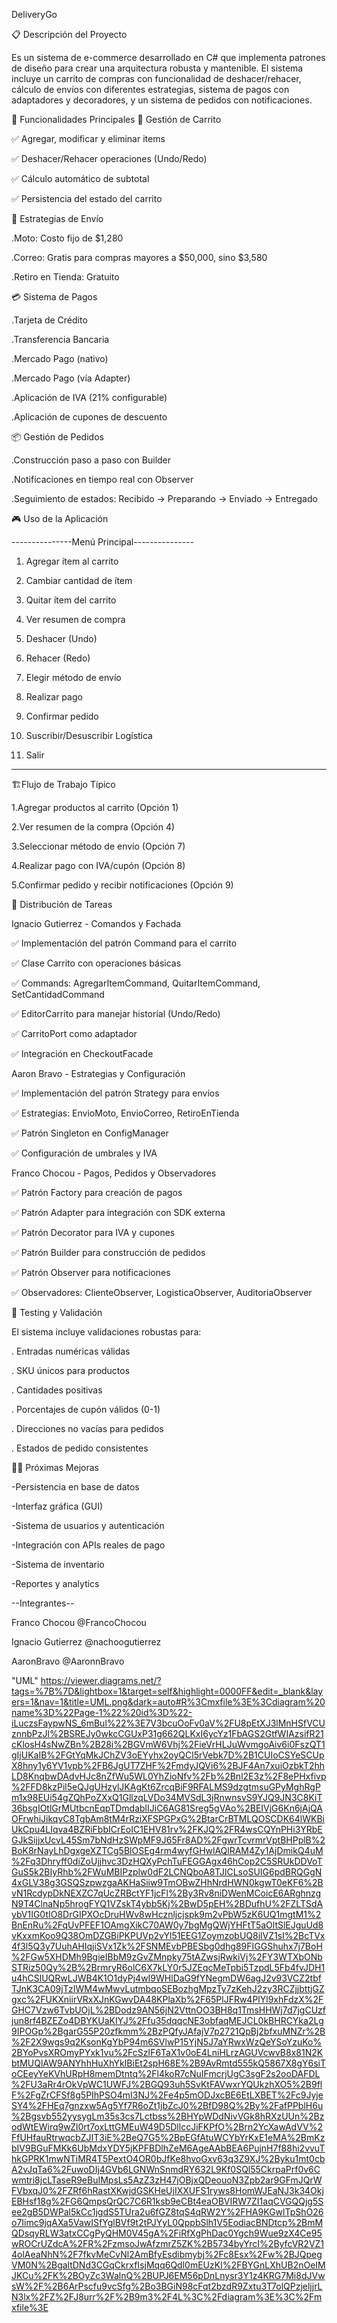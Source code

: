  DeliveryGo

 📋 Descripción del Proyecto
 
 Es un sistema de e-commerce desarrollado en C# que implementa patrones de diseño para crear una arquitectura robusta y mantenible. El sistema incluye un carrito de compras con funcionalidad de deshacer/rehacer, cálculo de envíos con diferentes estrategias, sistema de pagos con adaptadores y decoradores, y un sistema de pedidos con notificaciones.

🎯 Funcionalidades Principales
🛒 Gestión de Carrito

✅ Agregar, modificar y eliminar items

✅ Deshacer/Rehacer operaciones (Undo/Redo)

✅ Cálculo automático de subtotal

✅ Persistencia del estado del carrito

🚚 Estrategias de Envío

.Moto: Costo fijo de $1,280

.Correo: Gratis para compras mayores a $50,000, sino $3,580

.Retiro en Tienda: Gratuito

💳 Sistema de Pagos

.Tarjeta de Crédito

.Transferencia Bancaria

.Mercado Pago (nativo)

.Mercado Pago (vía Adapter)

.Aplicación de IVA (21% configurable)

.Aplicación de cupones de descuento

📦 Gestión de Pedidos

.Construcción paso a paso con Builder

.Notificaciones en tiempo real con Observer

.Seguimiento de estados: Recibido → Preparando → Enviado → Entregado


🎮 Uso de la Aplicación

---------------Menú Principal---------------

1. Agregar ítem al carrito

2. Cambiar cantidad de ítem  

3. Quitar ítem del carrito

4. Ver resumen de compra

5. Deshacer (Undo)

6. Rehacer (Redo)

7. Elegir método de envío

8. Realizar pago

9. Confirmar pedido

10. Suscribir/Desuscribir Logística

0. Salir
------------------------------------------


🏗️Flujo de Trabajo Típico

1.Agregar productos al carrito (Opción 1)

2.Ver resumen de la compra (Opción 4)

3.Seleccionar método de envío (Opción 7)

4.Realizar pago con IVA/cupón (Opción 8)

5.Confirmar pedido y recibir notificaciones (Opción 9)



👥 Distribución de Tareas

Ignacio Gutierrez - Comandos y Fachada

✅ Implementación del patrón Command para el carrito

✅ Clase Carrito con operaciones básicas

✅ Commands: AgregarItemCommand, QuitarItemCommand, SetCantidadCommand

✅ EditorCarrito para manejar historial (Undo/Redo)

✅ CarritoPort como adaptador

✅ Integración en CheckoutFacade


Aaron Bravo - Estrategias y Configuración

✅ Implementación del patrón Strategy para envíos

✅ Estrategias: EnvioMoto, EnvioCorreo, RetiroEnTienda

✅ Patrón Singleton en ConfigManager

✅ Configuración de umbrales y IVA


Franco Chocou - Pagos, Pedidos y Observadores

✅ Patrón Factory para creación de pagos

✅ Patrón Adapter para integración con SDK externa

✅ Patrón Decorator para IVA y cupones

✅ Patrón Builder para construcción de pedidos

✅ Patrón Observer para notificaciones

✅ Observadores: ClienteObserver, LogisticaObserver, AuditoriaObserver


🧪 Testing y Validación

El sistema incluye validaciones robustas para:

. Entradas numéricas válidas

. SKU únicos para productos

. Cantidades positivas

. Porcentajes de cupón válidos (0-1)

. Direcciones no vacías para pedidos

. Estados de pedido consistentes


👨‍💻 Próximas Mejoras

-Persistencia en base de datos

-Interfaz gráfica (GUI)

-Sistema de usuarios y autenticación

-Integración con APIs reales de pago

-Sistema de inventario

-Reportes y analytics


--Integrantes--

Franco Chocou  @FrancoChocou

Ignacio Gutierrez @nachoogutierrez

AaronBravo @AaronnBravo


"UML"
https://viewer.diagrams.net/?tags=%7B%7D&lightbox=1&target=self&highlight=0000FF&edit=_blank&layers=1&nav=1&title=UML.png&dark=auto#R%3Cmxfile%3E%3Cdiagram%20name%3D%22Page-1%22%20id%3D%22-iLuczsFaypwNS_6mBul%22%3E7V3bcuOoFv0aV%2FU8pEtXJ3lMnHSfVCUznnbPzJl%2BSREJy0wkcCGUxP31g662QLKxI6ycYz1FbAGS2GtfWIAzsifR21cKlosH4sNwZBn%2B28i%2BGVmW6Vhj%2FieVrHLJuWvmgoAiv6i0FszQT1gIjUKaIB%2FGtYqMkJChZV3oEYyhx2oyQCl5rVebk7D%2B1CUIoCSYeSCUpX8hny1y6YV1vpb%2FB6JgUT7ZHF%2FmdyJQVi6%2BJF4An7xuiOzbkT2hhLD8KnqbwDAdvHJc8nZfWu5WL0YhZioNfv%2Fb%2Bnl2E3z%2F8ePHxfivp%2FFD8kzPil5eQJgUHzylJKAgKt6ZrcqBiF9RFALMS9dzgtmsuGPyMghRgPm1x98EUi54gZQhPoZXxQ1GllzqLVDo34MVSdL3jRnwnsvS9YJQ9JN3C8KiT36bsgIOtlGrMUtbcnEqpTDmdablIJiC6AG81Sreg5gVAo%2BEIVjG6Kn6jAjQAOFrwhiJikqvC8TgbAm8tM4rRziXFSPGPxG%2BtarCrBTMLQOSCDK64lWKBiUkCpu4LIqva4BZRiFbbICrEoIC1EHV81rv%2FKJQ%2FR4wsCQYnPHi3YRbEGJkSijjxUcvL45Sm7bNdHzSWpMF9J65Fr8AD%2FgwrTcvrmrVptBHPplB%2BoK8rNayLhDgxgeXZTCg5BlOSEg4rm4wyfGHwlAQlRAM4Zy1AjDmikQ4uM%2Fq3Dhryff0diZoUjjhvc3DzHQXyPchTuFEGGAgx46hCop2C5SRUkDDVoTGuS5k2BIyRhb%2FWuMBIPzplw0dF2LCNQboA8TJlCLsoSUIG6pdBRQGgN4xGLV38g3GSQSzpwzgaAKHaSiiw9TmOBwZHhNrdHWN0kgwT0eKF6%2BvN1RcdypDkNEXZC7qUcZRBctYF1jcFl%2By3Rv8niDWenMCoicE6ARghnzgN9T4ClnaNp5hrogFYQ1VZskT4ybb5Kj%2BwD5pEH%2BDufhU%2FZLTSdAybV1IG0tIO8DrGIPXOcDruHWv8wHcznljcjspk9m2vPbW5zK6UQ1mgtM1%2BnEnRu%2FqUvPFEF1OAmgXikC70AW0y7bgMgQWjYHFtT5aOltSlEJguUd8vKxxmKoo9Q38OmDZGBiPKPUVp2vYl51EEG1ZoymzobUQ8ilVZ1sI%2BcTVx4f3l5Q3y7UuhAHIqjiSVx1Zk%2FSNMEvbPBESbg0dhg89FIGGShuhx7j7BoH%2FGw5XHDMh9BgieIBbM9zGvZMnpky75tAZwsjRwkiVj%2FY3WTXbONbSTRiz50Qy%2B%2BrmryR6olC6X7kLY0r5JZEqcMeTpbi5TzpdL5Fb4fvJDH1u4hCSlUQRwLJWB4K1O1dyPj4wI9WHlDaG9fYNegmDW6agJ2v93VCZ2tbfTJnK3CA09jTzIWM4wMwvLutmbqoSEBozhgMpzTy7zKehJ2zy3RCZjjbttjGZgxc%2FUKXniirVRxXJnKGwvDA48KPlaXb%2F65PlJFRw4PlYl9xhFdzX%2FGHC7Vzw6TvbUOjL%2BDodz9AN56jN2VttnOO3BH8q1TmsHHWj7d7jgCUzfjun8rf4BZEZo4DBYKUaKIYJ%2Ffu35dqqcNE3obfaqMEJCL0kBHRCYka2Lg9IPOGp%2BgarG55P20zfkmm%2BzPQfyJAfajV7p2721QpBj2bfxuMNZr%2B%2F2X9wgs9q2KsonKgYbP94m6SVlwP15YjN5J7aYRwxWzQeYSoYzuKo%2BYoPvsXROmyPYxk1vu%2FcSzIF6TaX1v0oE4LniHLrzAGUVcwvB8x81N2KbtMUQlAW9ANYhhHuXhYkIBiEt2spH68E%2B9AvRmtd555kQ5867X8gY6siToCEeyYeKVhURpH8memDtntq%2Fl4koR7cNuIFmcrjUgC3sgF2s2ooDAFDL%2FU3aRr4rOkVpWC1UWFJ%2BGQ93uh5SvKtFAVwxrYQUkzhXO5%2B9flF%2FgZrCFSf8g5PIhPSO4mI3NJ%2Fe4p5mODJxcBE6EtLXBET%2Fc9JyjeSY4%2FHEq7gnzxw5Ag5Yf7R6oZt1jbZcJ0%2BfD98Q%2By%2FafPPblH6u%2Bgsvb552yysygLm35s3cs7Lctbss%2BHYpWDdNivVGk8hRXzUUn%2BzodWtEWirq9wZl0rt7oxLttGMEuW49D5DllccJiFKPfO%2Brn2YcXawAdVV%2FfUHfauRtrwqcbZJIT3iE%2BeQ7G5%2BpEGfAtuWCYbYrKxE1eMA%2BmKzbIV9BGuFMKk6UbMdxYDY5jKPFBDlhZeM6AgeAAbBEA6PujnH7f88hi2vvuThkGPRK1mwNTiMR4T5PextO4OR0bJfKe8hvoGxv63q3Z9XJ%2Byku1mt0cbA2vJqTa6%2FuwoDIj4GVb6LGNWnSnmdRY632L9Kf0SQl55CkrpaPrf0v6Cwmtri8jcLTaseR9eBuIMpsLs5AzZ3zH47jOBjxQDeouoN3Zpb2ar9GFmJQrWFVbxqJ0%2FZRf6hRastXKwjdGSKHeUjIXXUFS1ryws8HomWJEaNJ3k34OkjEBHsf18g%2FG6QmpsQrQC7C6R1ksb9eCBt4eaOBVIRW7ZI1aqCVGQQjg5See2gB5DWPal5kCc1jgdS5TUra2u6fGZ8tqS4qRW2Y%2FHA9KGwlTpShO26o7Iimc9jqAXa5VawISfYglBVf9t2tPJYyL0QppbSlh1V5EodiacBNDtcp%2BmMQDsqyRLW3atxCCgPyQHM0V45gA%2FiRfXgPhDac0Ygch9Wue9zX4Ce95wROCrUZdcA%2FR%2FzmsoJwAfzmrZ5ZK%2B5734byYrcI%2ByfcVR2VZ14olAeaNhN%2F7fkvMeCvNl2AmBfyEsdibmybj%2Fc8Esx%2Fw%2BJQpegVM0N%2BgaltDNd3CGqCkrxfIsjMqq6Qdl0mEUzKI%2FBYGnLXhUB2nOeIMJKCu%2FK%2BOyZc3WalnQ%2BUPJ6EM56pDnLnysr3Y1z4KRG7Mi8dJVwsW%2F%2B6ArPscfu9vcSfg%2Bo3BGiN98cFqt2bzdR9Zxtu3T7olQPzjeljjrLN3lx%2FZ%2FJ8urr%2F%2B9m3%2F4L%3C%2Fdiagram%3E%3C%2Fmxfile%3E
